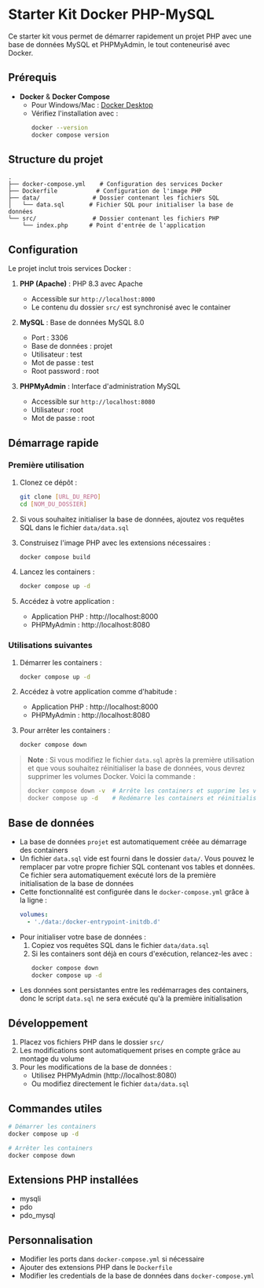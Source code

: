 # Starter Kit Docker PHP-MySQL

Ce starter kit vous permet de démarrer rapidement un projet PHP avec une base de données MySQL et PHPMyAdmin, le tout conteneurisé avec Docker.

## Prérequis

- **Docker** & **Docker Compose**
  - Pour Windows/Mac : [Docker Desktop](https://www.docker.com/products/docker-desktop/)
  - Vérifiez l'installation avec :
    ```bash
    docker --version
    docker compose version
    ```

## Structure du projet

```
.
├── docker-compose.yml    # Configuration des services Docker
├── Dockerfile           # Configuration de l'image PHP
├── data/               # Dossier contenant les fichiers SQL
│   └── data.sql       # Fichier SQL pour initialiser la base de données
└── src/                # Dossier contenant les fichiers PHP
    └── index.php      # Point d'entrée de l'application
```

## Configuration

Le projet inclut trois services Docker :

1. **PHP (Apache)** : PHP 8.3 avec Apache

   - Accessible sur `http://localhost:8000`
   - Le contenu du dossier `src/` est synchronisé avec le container

2. **MySQL** : Base de données MySQL 8.0

   - Port : 3306
   - Base de données : projet
   - Utilisateur : test
   - Mot de passe : test
   - Root password : root

3. **PHPMyAdmin** : Interface d'administration MySQL
   - Accessible sur `http://localhost:8080`
   - Utilisateur : root
   - Mot de passe : root

## Démarrage rapide

### Première utilisation

1. Clonez ce dépôt :

   ```bash
   git clone [URL_DU_REPO]
   cd [NOM_DU_DOSSIER]
   ```

2. Si vous souhaitez initialiser la base de données, ajoutez vos requêtes SQL dans le fichier `data/data.sql`

3. Construisez l'image PHP avec les extensions nécessaires :

   ```bash
   docker compose build
   ```

4. Lancez les containers :

   ```bash
   docker compose up -d
   ```

5. Accédez à votre application :
   - Application PHP : http://localhost:8000
   - PHPMyAdmin : http://localhost:8080

### Utilisations suivantes

1. Démarrer les containers :

   ```bash
   docker compose up -d
   ```

2. Accédez à votre application comme d'habitude :

   - Application PHP : http://localhost:8000
   - PHPMyAdmin : http://localhost:8080

3. Pour arrêter les containers :
   ```bash
   docker compose down
   ```

> **Note** : Si vous modifiez le fichier `data.sql` après la première utilisation et que vous souhaitez réinitialiser la base de données, vous devrez supprimer les volumes Docker. Voici la commande :
>
> ```bash
> docker compose down -v  # Arrête les containers et supprime les volumes
> docker compose up -d    # Redémarre les containers et réinitialise la base de données
> ```

## Base de données

- La base de données `projet` est automatiquement créée au démarrage des containers
- Un fichier `data.sql` vide est fourni dans le dossier `data/`. Vous pouvez le remplacer par votre propre fichier SQL contenant vos tables et données. Ce fichier sera automatiquement exécuté lors de la première initialisation de la base de données
- Cette fonctionnalité est configurée dans le `docker-compose.yml` grâce à la ligne :
  ```yaml
  volumes:
    - './data:/docker-entrypoint-initdb.d'
  ```
- Pour initialiser votre base de données :
  1. Copiez vos requêtes SQL dans le fichier `data/data.sql`
  2. Si les containers sont déjà en cours d'exécution, relancez-les avec :
     ```bash
     docker compose down
     docker compose up -d
     ```
- Les données sont persistantes entre les redémarrages des containers, donc le script `data.sql` ne sera exécuté qu'à la première initialisation

## Développement

1. Placez vos fichiers PHP dans le dossier `src/`
2. Les modifications sont automatiquement prises en compte grâce au montage du volume
3. Pour les modifications de la base de données :
   - Utilisez PHPMyAdmin (http://localhost:8080)
   - Ou modifiez directement le fichier `data/data.sql`

## Commandes utiles

```bash
# Démarrer les containers
docker compose up -d

# Arrêter les containers
docker compose down
```

## Extensions PHP installées

- mysqli
- pdo
- pdo_mysql

## Personnalisation

- Modifier les ports dans `docker-compose.yml` si nécessaire
- Ajouter des extensions PHP dans le `Dockerfile`
- Modifier les credentials de la base de données dans `docker-compose.yml`
